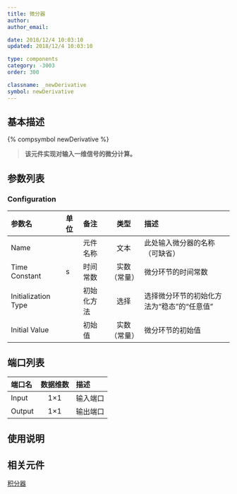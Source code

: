 ```yaml
---
title: 微分器
author:
author_email:

date: 2018/12/4 10:03:10
updated: 2018/12/4 10:03:10

type: components
category: -3003
order: 300

classname: _newDerivative
symbol: newDerivative
---
```


## 基本描述

{% compsymbol newDerivative %}

> **该元件实现对输入一维信号的微分计算。**

## 参数列表

### Configuration

| 参数名              | 单位 | 备注       |     类型     | 描述                                       |
| :------------------ | :--- | :--------- | :----------: | :----------------------------------------- |
| Name                |      | 元件名称   |     文本     | 此处输入微分器的名称（可缺省）             |
| Time Constant       | s    | 时间常数   | 实数（常量） | 微分环节的时间常数                         |
| Initialization Type |      | 初始化方法 |     选择     | 选择微分环节的初始化方法为“稳态”的“任意值” |
| Initial Value       |      | 初始值     | 实数（常量） | 微分环节的初始值                           |

## 端口列表

| 端口名 | 数据维数 | 描述     |
| :----- | :------: | :------- |
| Input  |   1×1    | 输入端口 |
| Output |   1×1    | 输出端口 |

## 使用说明

## 相关元件

[积分器](comp_newIntegrator.md)
